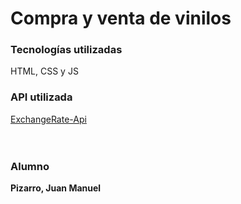 # Compra y venta de vinilos
<h3>Tecnologías utilizadas</h1>
<p>HTML, CSS y JS</p>
<h3>API utilizada</h3>
<a href="https://www.exchangerate-api.com/">ExchangeRate-Api</a>
<br><br><br>
<h3>Alumno</h3>
<b>Pizarro, Juan Manuel</b>
